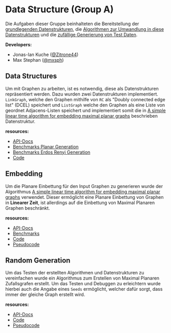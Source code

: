 # Data Structure (Group A)

Die Aufgaben dieser Gruppe beinhalteten die Bereitstellung der [grundlegenden Datenstrukturen](#data-structures), die [Algorithmen zur Umwandlung in diese Datenstrukturen](#embedding) und 
die [zufällige Generierung von Test Daten](#random-generation). 

**Developers:**

- Jonas-Ian Kuche ([@Zitrone44](https://github.com/Zitrone44))
- Max Stephan ([@mxsph](https://github.com/mxsph))

## Data Structures

Um mit Graphen zu arbeiten, ist es notwendig, diese als Datenstrukturen repräsentiert werden. Dazu wurden zwei Datenstrukturen implementiert.
`LinkGraph`, welche den Graphen mithilfe von `RC` als "Doubly connected edge list" (DCEL) speichert und `ListGraph` welche den Graphen als eine Liste von geordnet Adjacens-Listen speichert und implementiert somit die in [A simple linear time algorithm for embedding maximal planar graphs](https://citeseerx.ist.psu.edu/viewdoc/download?doi=10.1.1.31.9303&rep=rep1&type=pdf) beschrieben Datenstruktur.

**resources:**

- [API-Docs](https://thm-mni-ii.github.io/graph-algo-ptas/graph_algo_ptas/data_structure/index.html)
- [Benchmarks Planar Generation](https://thm-mni-ii.github.io/graph-algo-ptas/benchmark/Planar%20Generation/report/index.html)
- [Benchmarks Erdos Renyi Generation](https://thm-mni-ii.github.io/graph-algo-ptas/benchmark/Erdos%20Renyi%20Generation/report/index.html)
- [Code](https://github.com/thm-mni-ii/graph-algo-ptas/tree/main/src/data_structure)

## Embedding

Um die Planare Einbettung für den Input Graphen zu generieren wurde der Algorithmus [A simple linear time algorithm for embedding maximal planar graphs](https://citeseerx.ist.psu.edu/viewdoc/download?doi=10.1.1.31.9303&rep=rep1&type=pdf) verwendet. Dieser ermöglicht eine Planare Einbettung von Graphen in **Linearer Zeit**<!--TODO: genaue O(..) angabe-->, ist allerdings auf die Einbettung von Maximal Planaren Graphen beschränkt.

**resources:**

- [API-Docs](https://thm-mni-ii.github.io/graph-algo-ptas/graph_algo_ptas/embedding/index.html)  
- [Benchmarks](https://thm-mni-ii.github.io/graph-algo-ptas/benchmark/MaximalPlanar%20embedding/report/index.html)
- [Code](https://github.com/thm-mni-ii/graph-algo-ptas/tree/main/src/embedding)
- [Pseudocode](https://citeseerx.ist.psu.edu/viewdoc/download?doi=10.1.1.31.9303&rep=rep1&type=pdf)

## Random Generation

Um das Testen der erstellten Algorithmen und Datenstrukturen zu vereinfachen wurde ein Algorithmus zum Erstellen von Maximal Planaren Zufallsgrafen erstellt. Um das Testen und Debuggen zu erleichtern wurde hierbei auch die Angabe eines `Seeds` ermöglicht, welcher dafür sorgt, dass immer der gleiche Graph erstellt wird.

**resources:**

- [API-Docs](https://thm-mni-ii.github.io/graph-algo-ptas/graph_algo_ptas/generation/index.html)
- [Code](https://github.com/thm-mni-ii/graph-algo-ptas/tree/main/src/generation)
- [Pseudocode](https://citeseerx.ist.psu.edu/viewdoc/download?doi=10.1.1.31.9303&rep=rep1&type=pdf)